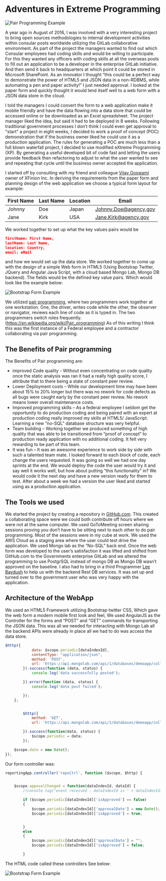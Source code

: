 # Adventures in Extreme Programming
![Pair Programming Example](https://github.com/Johnny2136/GitlabAppDemo/blob/master/Documentation/images/Pair%20Programming.jpg)

A year ago in August of 2016, I was involved with a very interesting project to bring open sources methodologies to internal development activities within consular posts worldwide utilizing the GitLab collaborative environment. As part of the project the managers wanted to find out which Consular employees had coding skills and would be willing to participate. For this they wanted any officers with coding skills at all the overseas posts to fill out an application to be a developer in the enterprise GitLab initiative. And then send it back to headquarters at which point it could be stored in Microsoft SharePoint. As an innovator I thought “this could be a perfect way to demonstrate the power of HTML5 and JSON data in a non-RDBMS, while automating a pen and paper activity!” I just needed approval. I looked at the paper form and quickly thought it would lend itself well to a web form with a JSON data store in the cloud.

I told the managers I could convert the form to a web application make it mobile friendly and have the data flowing into a data store that could be accessed online or be downloaded as an Excel spreadsheet. The project manager liked the idea, but said it had to be deployed in 8 weeks. Following traditional government processes I don’t think I could even get approval to "start" a project in eight weeks, I decided to work a proof of concept (POC) demonstration that if the business owner liked he could use it as a production application. The rules for generating a POC are much less than a full blown waterfall project, I decided to use modified eXtreme Programming (XP). By generating a useful developed bit of code fast and letting the users provide feedback then refactoring to adjust to what the user wanted to see and repeating that cycle until the business owner accepted the application. 

I started off by consulting with my friend and colleague [Vijay Goswami](https://www.linkedin.com/in/vijaygoswami/) owner of XFinion Inc. In deriving the requirements from the paper form and planning design of the web application we choose a typical form layout for example:

First Name | Last Name     | Location   | Email
---------- | ------------- |----------- | -------------
Johnny |    Doe |      Japan | Johnny.Doe@agency.gov
Jane |     Kirk |        USA | Jane.Kirk@agency.gov

We worked together to set up what the key values pairs would be

```JSON
firstName: First Name, 
lastName: Last Name, 
location: Country, 
email: eMail
```
and how we would set up the data store. We worked together to come up with the design of a simple Web form in HTML5 (Using Bootstrap Twitter, JQuery and Angular Java Script, with a cloud based Mongo Lab, Mongo DB backend). The fields would be the defined key value pairs. Which would look like the example below:


![Bootstrap Form Example](https://github.com/Johnny2136/GitlabAppDemo/blob/master/Documentation/images/GitlabAppdemo3.png)

We utilized [pair programming](https://en.wikipedia.org/wiki/Pair_programming), where two programmers work together at one workstation. One, the driver, writes code while the other, the observer or navigator, reviews each line of code as it is typed in. The two programmers switch roles frequently.(https://en.wikipedia.org/wiki/Pair_programming) As of this writing I think this was the first instance of a Federal employee and a contractor collaborating via pair programming. 

## The Benefits of Pair programming

The Benefits of Pair programming are:

* improved Code quality  - Without even concentrating on code quality once the static analysis was ran it had a really high quality score, I attribute that to there being a state of constant peer review. 
* Lower Deployment costs – While our development time may have been about 15% to 20% longer but there was no rework for code defects as all bugs were caught early by the constant peer review. No rework means lower overall maintenance costs.
* Improved programming skills – As a federal employee I seldom get the opportunity to do production coding and being paired with an expert at production coding really improved my skills at HTML5/ JavaScript. Learning a new “no-SQL” database structure was very helpful.
* Team building – Working together we produced something of high quality that was able to be transitioned from “proof of concept” to production ready application with no additional coding. It felt very rewarding to be part of this team.
* It was fun – It was an awesome experience to work side by side with such a talented team mate. I looked forward to each block of code, each change the users requested. It was going so well we had one day sprints at the end. We would deploy the code the user would try it and say well it works well, but how about putting “this functionality” in? We would code it the next day and have a new version ready for them to test. After about a week we had a version the user liked and started using as a production application. 

## The Tools we used
We started the project by creating a repository in [GitHub.com](https://github.com/Johnny2136/GitlabAppDemo). This created a collaborating space were we could both contribute off hours where we were not at the same computer. We used GoToMeeting screen sharing sessions proving you don’t have to be sitting next to each other to do pair programming. Most of the sessions were in my cube at work. We used the AWS Cloud as a staging area where the user could test drive the application. We used Mongo lab as the “No-SQL” back end. Once the web form was developed to the user’s satisfaction it was lifted and shifted from GitHub.com to the Governments enterprise GitLab and we altered the programming to use PostgrSQL instead of mongo DB as Mongo DB wasn’t approved on the baseline. I also had to bring in a third Programmer [Lee Baydush](https://www.linkedin.com/in/lee-baydush-b5566470/) to help us with the backend Rest DB services. It was set up and turned over to the government user who was very happy with the application. 

## Architecture of the WebApp
We used an HTML5 Framework utilizing Bootstrap twitter CSS, Which gave the web form a modern mobile first look and feel, We used AngularJS as the Controller for the forms and “POST” and “GET” commands for transporting the JSON data. This was all we needed for interacting with Mongo Lab all the backend APIs were already in place all we had to do was access the data store.

```JavaScript
$http({
            data: $scope.periodic[dataIndexId],
            contentType: "application/json",
            method: 'POST',
            url: 'https://api.mongolab.com/api/1/databases/demoapp/collections/applications?apiKey=ED6t0jIvp7Q9dZLFTUXi6aMr8kUDjxFj'
        }).success(function (data, status) {
            console.log('data successfully posted');

        }).error(function (data, status) {
            console.log('data post failed');

        });
    };


        $http({
            method: 'GET',
            url: 'https://api.mongolab.com/api/1/databases/demoapp/collections/applications?apiKey=ED6t0jIvp7Q9dZLFTUXi6aMr8kUDjxFj'

        }).success(function(data, status) {
            $scope.periodic = data;
        }); 

    $scope.date = new Date();
});
```
Our form controller was:
```JavaScript
reportingApp.controller('repoCtrl', function ($scope, $http) {


    $scope.appovalChanged = function(dataIndexId, dataId) {
        //console.log("event received - dataIndexId is " + dataIndexId);

        if ($scope.periodic[dataIndexId]['isApproved'] == false)
        {
            $scope.periodic[dataIndexId]['approvalDate'] = new Date();
            $scope.periodic[dataIndexId]['isApproved'] = true;


        }
        else
        {
            $scope.periodic[dataIndexId]['approvalDate'] = "";
            $scope.periodic[dataIndexId]['isApproved'] = false;

        }
```
The HTML code called these controllers See below:

![Bootstrap Form Example](https://github.com/Johnny2136/GitlabAppDemo/blob/master/Documentation/images/GitlabAppdemo2.png)

